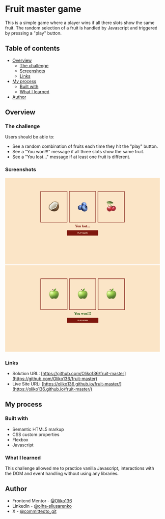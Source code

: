 # Fruit master game

This is a simple game where a player wins if all there slots show the same fruit. The random selection of a fruit is handled by Javascript and triggered by pressing a "play" button.

## Table of contents

- [Overview](#overview)
  - [The challenge](#the-challenge)
  - [Screenshots](#screenshots)
  - [Links](#links)
- [My process](#my-process)
  - [Built with](#built-with)
  - [What I learned](#what-i-learned)
- [Author](#author)

## Overview

### The challenge

Users should be able to:

- See a random combination of fruits each time they hit the "play" button.
- See a "You won!!!" message if all three slots show the same fruit.
- See a "You lost..." message if at least one fruit is different.

### Screenshots

![](./assets/screenshot-lose.jpg)
![](./assets/screenshot-win.jpg)

### Links

- Solution URL: [https://github.com/Oliko136/fruit-master](https://github.com/Oliko136/fruit-master)
- Live Site URL: [https://oliko136.github.io/fruit-master/](https://oliko136.github.io/fruit-master/)

## My process

### Built with

- Semantic HTML5 markup
- CSS custom properties
- Flexbox
- Javascript

### What I learned

This challenge allowed me to practice vanilla Javascript, interactions with the DOM and event handling without using any libraries.

## Author

- Frontend Mentor - [@Oliko136](https://www.frontendmentor.io/profile/Oliko136)
- LinkedIn - [@olha-sliusarenko](https://www.linkedin.com/in/olha-sliusarenko/)
- X - [@committedto_git](https://x.com/committedto_git)
